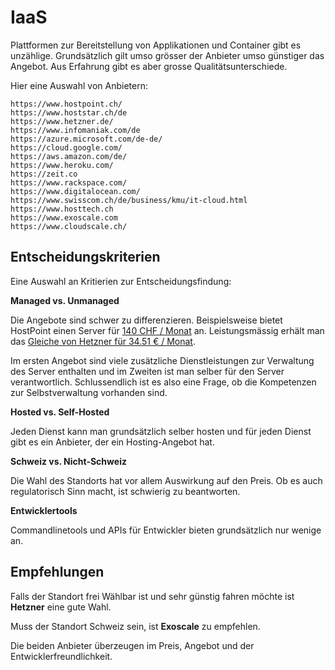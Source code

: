 # IaaS

Plattformen zur Bereitstellung von Applikationen und Container gibt es unzählige. Grundsätzlich gilt umso grösser der Anbieter umso günstiger das Angebot. Aus Erfahrung gibt es aber grosse Qualitätsunterschiede.

Hier eine Auswahl von Anbietern:

    https://www.hostpoint.ch/
    https://www.hoststar.ch/de
    https://www.hetzner.de/
    https://www.infomaniak.com/de
    https://azure.microsoft.com/de-de/
    https://cloud.google.com/
    https://aws.amazon.com/de/
    https://www.heroku.com/
    https://zeit.co
    https://www.rackspace.com/
    https://www.digitalocean.com/
    https://www.swisscom.ch/de/business/kmu/it-cloud.html
    https://www.hosttech.ch
    https://www.exoscale.com
    https://www.cloudscale.ch/

## Entscheidungskriterien

Eine Auswahl an Kritierien zur Entscheidungsfindung:

**Managed vs. Unmanaged**

Die Angebote sind schwer zu differenzieren. Beispielsweise bietet HostPoint einen Server für [140 CHF / Monat](https://www.hostpoint.ch/managed-flex-server/managed-flex-server.html) an. Leistungsmässig erhält man das [Gleiche von Hetzner für 34.51 € / Monat](https://www.hetzner.de/managed-server).

Im ersten Angebot sind viele zusätzliche Dienstleistungen zur Verwaltung des Server enthalten und im Zweiten ist man selber für den Server verantwortlich. Schlussendlich ist es also eine Frage, ob die Kompetenzen zur Selbstverwaltung vorhanden sind.

**Hosted vs. Self-Hosted**

Jeden Dienst kann man grundsätzlich selber hosten und für jeden Dienst gibt es ein Anbieter, der ein Hosting-Angebot hat.

**Schweiz vs. Nicht-Schweiz**

Die Wahl des Standorts hat vor allem Auswirkung auf den Preis. Ob es auch regulatorisch Sinn macht, ist schwierig zu beantworten.

**Entwicklertools**

Commandlinetools und APIs für Entwickler bieten grundsätzlich nur wenige an.

## Empfehlungen

Falls der Standort frei Wählbar ist und sehr günstig fahren möchte ist **Hetzner** eine gute Wahl.

Muss der Standort Schweiz sein, ist **Exoscale** zu empfehlen.

Die beiden Anbieter überzeugen im Preis, Angebot und der Entwicklerfreundlichkeit.